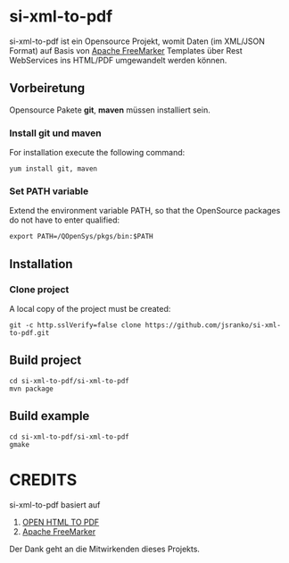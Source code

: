 # si-xml-to-pdf
si-xml-to-pdf ist ein Opensource Projekt, womit Daten (im XML/JSON Format) auf Basis von [Apache FreeMarker](https://freemarker.apache.org "Apache FreeMarker") Templates über Rest WebServices ins HTML/PDF umgewandelt werden können.

## Vorbeiretung
Opensource Pakete **git**, **maven** müssen installiert sein.

### Install git und maven
For installation execute the following command:
```
yum install git, maven
```

### Set PATH variable
Extend the environment variable PATH, so that the OpenSource packages do not have to enter qualified:
```
export PATH=/QOpenSys/pkgs/bin:$PATH
```

## Installation

### Clone project
A local copy of the project must be created:
```
git -c http.sslVerify=false clone https://github.com/jsranko/si-xml-to-pdf.git
```

## Build project

```
cd si-xml-to-pdf/si-xml-to-pdf
mvn package
```

## Build example

```
cd si-xml-to-pdf/si-xml-to-pdf
gmake
```

# CREDITS
si-xml-to-pdf basiert auf
1. [OPEN HTML TO PDF](https://github.com/danfickle/openhtmltopdf)
2. [Apache FreeMarker](https://github.com/apache/freemarker)

Der Dank geht an die Mitwirkenden dieses Projekts.
